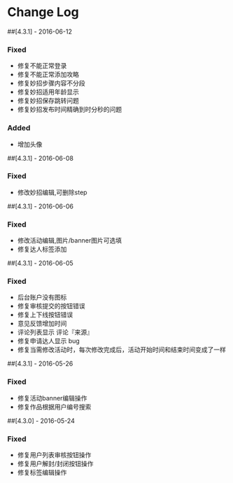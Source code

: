 # Change Log

##[4.3.1] - 2016-06-12
### Fixed
- 修复不能正常登录
- 修复不能正常添加攻略
- 修复妙招步骤内容不分段
- 修复妙招适用年龄显示
- 修复妙招保存跳转问题
- 修复妙招发布时间精确到时分秒的问题

### Added
- 增加头像

##[4.3.1] - 2016-06-08
### Fixed
- 修改妙招编辑,可删除step

##[4.3.1] - 2016-06-06
### Fixed
- 修改活动编辑,图片/banner图片可选填
- 修复达人标签添加

##[4.3.1] - 2016-06-05
### Fixed
- 后台账户没有图标
- 修复审核提交的按钮错误
- 修复上下线按钮错误
- 意见反馈增加时间
- 评论列表显示 评论『来源』
- 修复申请达人显示 bug
- 修复当需修改活动时，每次修改完成后，活动开始时间和结束时间变成了一样

##[4.3.1] - 2016-05-26
### Fixed
- 修复活动banner编辑操作
- 修复作品根据用户编号搜索

##[4.3.0] - 2016-05-24
### Fixed
- 修复用户列表审核按钮操作
- 修复用户解封/封闭按钮操作
- 修复标签编辑操作

